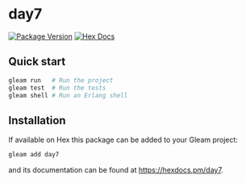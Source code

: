 # day7

[![Package Version](https://img.shields.io/hexpm/v/day7)](https://hex.pm/packages/day7)
[![Hex Docs](https://img.shields.io/badge/hex-docs-ffaff3)](https://hexdocs.pm/day7/)

## Quick start

```sh
gleam run   # Run the project
gleam test  # Run the tests
gleam shell # Run an Erlang shell
```

## Installation

If available on Hex this package can be added to your Gleam project:

```sh
gleam add day7
```

and its documentation can be found at <https://hexdocs.pm/day7>.

